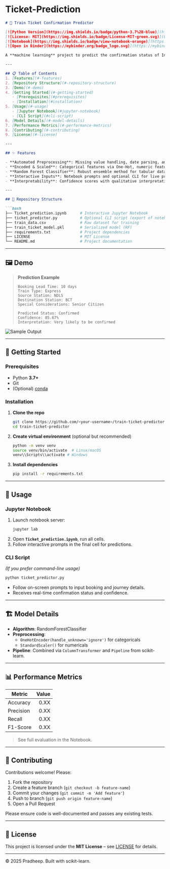 # Ticket-Prediction
```markdown
# 🚆 Train Ticket Confirmation Predictor

[![Python Version](https://img.shields.io/badge/python-3.7%2B-blue)](https://www.python.org/)
[![License: MIT](https://img.shields.io/badge/License-MIT-green.svg)](LICENSE)
[![Notebook](https://img.shields.io/badge/view-notebook-orange)](https://github.com/<your-username>/train-ticket-predictor/blob/main/Ticket_prediction.ipynb)
[![Open in Binder](https://mybinder.org/badge_logo.svg)](https://mybinder.org/v2/gh/<your-username>/train-ticket-predictor/main?urlpath=lab/tree/Ticket_prediction.ipynb)

A **machine learning** project to predict the confirmation status of Indian train tickets based on booking and journey details.

---

## 📋 Table of Contents
1. [Features](#-features)
2. [Repository Structure](#-repository-structure)
3. [Demo](#-demo)
4. [Getting Started](#-getting-started)
   - [Prerequisites](#prerequisites)
   - [Installation](#installation)
5. [Usage](#-usage)
   - [Jupyter Notebook](#jupyter-notebook)
   - [CLI Script](#cli-script)
6. [Model Details](#-model-details)
7. [Performance Metrics](#-performance-metrics)
8. [Contributing](#-contributing)
9. [License](#-license)

---

## ✨ Features

- **Automated Preprocessing**: Missing value handling, date parsing, and feature engineering (booking lead time).
- **Encoded & Scaled**: Categorical features via One-Hot, numeric features via StandardScaler.
- **Random Forest Classifier**: Robust ensemble method for tabular data.
- **Interactive Inputs**: Notebook prompts and optional CLI for live predictions.
- **Interpretability**: Confidence scores with qualitative interpretation.

---

## 📂 Repository Structure

```bash
├── Ticket_prediction.ipynb      # Interactive Jupyter Notebook
├── ticket_predictor.py          # Optional CLI script (export of notebook)
├── train_data.csv               # Raw dataset for training
├── train_ticket_model.pkl       # Serialized model (RF)
├── requirements.txt             # Project dependencies
├── LICENSE                      # MIT License
└── README.md                    # Project documentation
```

---

## 🖼️ Demo

> **Prediction Example**
> ```text
> Booking Lead Time: 10 days
> Train Type: Express
> Source Station: NDLS
> Destination Station: BCT
> Special Considerations: Senior Citizen
>
> Predicted Status: Confirmed
> Confidence: 85.67%
> Interpretation: Very likely to be confirmed
> ```

![Sample Output](https://raw.githubusercontent.com/<your-username>/train-ticket-predictor/main/demo_output.png)

---

## 🚀 Getting Started

### Prerequisites

- Python **3.7+**
- Git
- (Optional) [conda](https://docs.conda.io/)

### Installation

1. **Clone the repo**
   ```bash
   git clone https://github.com/<your-username>/train-ticket-predictor.git
   cd train-ticket-predictor
   ```
2. **Create virtual environment** (optional but recommended)
   ```bash
   python -m venv venv
   source venv/bin/activate  # Linux/macOS
   venv\\Scripts\\activate # Windows
   ```
3. **Install dependencies**
   ```bash
   pip install -r requirements.txt
   ```

---

## 🧩 Usage

### Jupyter Notebook

1. Launch notebook server:
   ```bash
   jupyter lab
   ```
2. Open **`Ticket_prediction.ipynb`**, run all cells.
3. Follow interactive prompts in the final cell for predictions.

### CLI Script

*(If you prefer command-line usage)*

```bash
python ticket_predictor.py
```
- Follow on-screen prompts to input booking and journey details.
- Receives real-time confirmation status and confidence.

---

## 🏗️ Model Details

- **Algorithm**: RandomForestClassifier
- **Preprocessing**:
  - `OneHotEncoder(handle_unknown='ignore')` for categoricals
  - `StandardScaler()` for numericals
- **Pipeline**: Combined via `ColumnTransformer` and `Pipeline` from scikit-learn.

---

## 📊 Performance Metrics

| Metric     | Value |
| ---------- | -----:|
| Accuracy   | 0.XX  |
| Precision  | 0.XX  |
| Recall     | 0.XX  |
| F1-Score   | 0.XX  |

> See full evaluation in the Notebook.

---

## 🤝 Contributing

Contributions welcome! Please:
1. Fork the repository
2. Create a feature branch (`git checkout -b feature-name`)
3. Commit your changes (`git commit -m 'Add feature'`)
4. Push to branch (`git push origin feature-name`)
5. Open a Pull Request

Please ensure code is well-documented and passes any existing tests.

---

## 📄 License

This project is licensed under the **MIT License** – see [LICENSE](LICENSE) for details.

---

© 2025 Pradheep. Built with scikit-learn.
```


